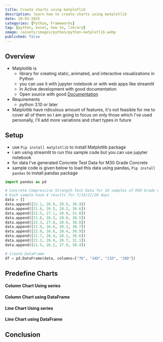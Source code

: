 ```yaml
---
title: Create charts using matplotlib
description: learn how to create charts using matplotlib
date: 10-03-2025
categories: [Python, Frameworks]
tag: [python, excel, how to, library]
image: /assets/images/python/python-matplotlib.webp
published: false
---
```


## Overview
- Matplotlib is 
  - library for creating static, animated, and interactive visualizations in Python
  - you can use it with jupyter notebook or with web apps like streamlit
  - In Active development with good documentation
  - Open source with good [Documentation](https://matplotlib.org/stable/index.html)
- Requirements
  - python 3.10 or later
- Matplotlib  have ridiculous amount of features, it's not feasible for me to cover all of them so I am going to focus on only those which I’ve used personally, I'll add more variations and chart types in future


## Setup
- use `Pip install matplotlib` to install Matplotlib  package
- i am using streamlit to run this sample code but you can use jupyter notebook
- for data I’ve generated Concrete Test Data for M30 Grade Concrete
- sample code is given below to load this data using pandas, `Pip install pandas` to install pandas package

```python
import pandas as pd

# Concrete Compressive Strength Test Data for 10 samples of M30 Grade Concrete
# Each sample have 4 results for 7/14/21/28 days
data = []
data.append([22.1, 26.9, 28.5, 30.9])
data.append([21.8, 26.5, 28.2, 30.6])
data.append([22.5, 27.1, 28.8, 31.0])
data.append([21.6, 26.3, 28.0, 30.5])
data.append([22.3, 27.0, 28.6, 30.8])
data.append([21.9, 26.6, 28.3, 30.7])
data.append([22.0, 26.8, 28.4, 30.9])
data.append([21.7, 26.4, 28.1, 30.6])
data.append([22.2, 26.9, 28.7, 31.1])
data.append([21.5, 26.2, 27.9, 30.4])

# Create DataFrame
df = pd.DataFrame(data, columns=["7D", "14D", "21D", "28D"])
```
## Predefine Charts

#### Column Chart Using series

#### Column Chart using DataFrame

#### Line Chart Using series

#### Line Chart using DataFrame


## Conclusion
